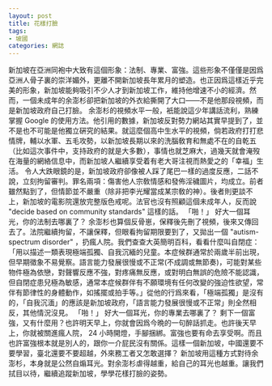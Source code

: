 ```yaml
---
layout: post
title: 花樣打臉
tags:
- 坡國
categories: 網誌
---
```

新加坡在亞洲同袍中大致有這個形象：法制、專業、富強。這些形象不僅僅是因爲亞洲人骨子裏的崇洋媚外，更離不開新加坡長年累月的塑造。也正因爲這樣近乎完美的形象，新加坡能夠吸引不少人才到新加坡工作，維持他增速不小的經濟。然而，一個未成年的余澎杉卻把新加坡的外衣給撕開了大口——不是他那段視頻，而是新加坡政府自己打臉。
余澎杉的視頻水平一般，衹能說這少年講話流利，熟練掌握 Google 的使用方法。他引用的數據，新加坡反對勢力網站其實早提到了，並不是也不可能是他獨立硏究的結果。就這麼個高中生水平的視頻，倘若政府打打悲情牌，輔以水軍、五毛攻勢，以新加坡長期以來的洗腦敎育和無處不在的自乾五（比如這次事件中，支持政府的就是大多數），事情也就芝麻大，過幾天就會淹歿在海量的網絡信息中，而新加坡人繼續享受着有老大哥注視而熱愛之的「幸福」生活。
令人大跌眼鏡的是，新加坡政府卻像被人踩了尾巴一樣的過度反應，二話不說，立刻拘留審判。罪名兩項：傷害他人宗敎情感和發佈淫穢圖片，均成立。前者雖然點到了，但情節並不嚴重（除非把李光耀當成某宗敎的神）。後者則更談不上，新加坡的電影院還放完整版色戒呢。法官也沒有照顧這個未成年人，反而說 "decide based on community standards" 這樣的話。
「啪！」
好大一個耳光，你的法制去哪裏了？
余澎杉也算個反骨崽，保釋後先刪了視頻，後來又傳回去了。法院繼續拘留，不讓保釋，但眼看拘留期限要到了，又拋出一個 "autism-spectrum disorder" ，扔瘋人院。我們查查大英簡明百科，看看什麼叫自閉症：「用以描述一類表現極端孤獨、自我沉緬的兒童。本症候群通常於兩歲半前出現，但早期徵象不易覺察。語言能力發展很慢或不正常(不成調或無節奏)，可能對某些物件極為依戀，對聲響反應不強，對疼痛無反應，或對明白無誤的危險不能認識，但自閉症患兒極為敏感，通常本症候群伴有不願環境有任何改變的強迫性欲望，常伴有節律性的身體動作，如搖擺或拍手等。」從他的行爲來看，「極端孤獨」是沒有的，「自我沉湎」的應該是新加坡政府，「語言能力發展很慢或不正常」則全然相反，其他情況沒見。
「啪！」
好大一個耳光，你的專業去哪裏了？
剩下一個富強，又有什麼用？也許明天早上，你就會因爲今晩的一句醉話抓走。也許後天早上，你就被關進瘋人院， 24 小時開燈，手腳捆綁。富強也要有命去享受啊。而且也許富強根本就是別人的，跟你一介屁民沒有關係。這樣一個新加坡，中國還要不要學習，臺北還要不要超越，外來務工者又怎敢選擇？
新加坡用這種方式對待余澎杉，本身就是公然自煽耳光。對余澎杉虐得越重，給自己的耳光也越重。讓我們拭目以待，繼續追蹤新加坡，學學花樣打臉的姿勢。
